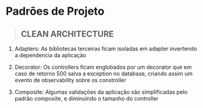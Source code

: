 # Padrões de Projeto

> ## CLEAN ARCHITECTURE

1. Adapters: As bibliotecas terceiras ficam isoladas em adapter invertendo a dependencia da aplicação

2. Decorator: Os controllers ficam englobados por um decorator que em caso de retorno 500 salva a exception no database, criando assim um evento de observability sobre os constroller

2. Composite: Algumas validações da aplicação são simplificadas pelo padrão composite, e diminuindo o tamanho do controller
